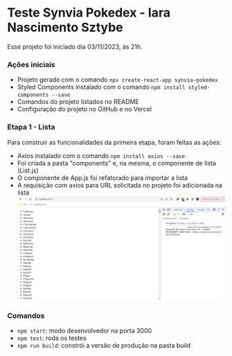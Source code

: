 # Teste Synvia Pokedex - Iara Nascimento Sztybe

Esse projeto foi iniciado dia 03/11/2023, às 21h.

### Ações iniciais

- Projeto gerado com o comando `npx create-react-app synvia-pokedex`
- Styled Components instalado com o comando `npm install styled-components --save`
- Comandos do projeto listados no README
- Configuração do projeto no GitHub e no Vercel

### Etapa 1 - Lista

Para construir as funcionalidades da primeira etapa, foram feitas as ações:

- Axios instalado com o comando `npm install axios --save`
- Foi criada a pasta "components" e, na mesma, o componente de lista (List.js)
- O componente de App.js foi refatorado para importar a lista
- A requisição com axios para URL solicitada no projeto foi adicionada na lista
  ![print 1](./prints/1.jpg)

### Comandos

- `npm start`: modo desenvolvedor na porta 3000
- `npm test`: roda os testes
- `npm run build`: constrói a versão de produção na pasta build
